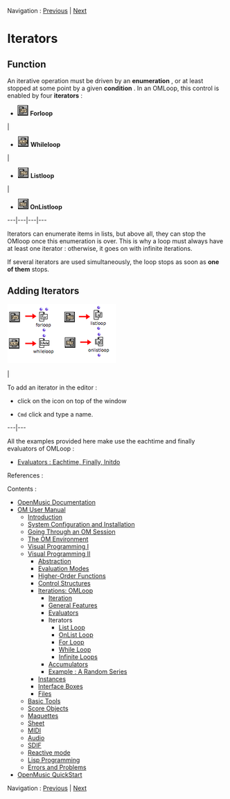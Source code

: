 
Navigation : [Previous](Initdo "page précédente\(Initdo\)") |
[Next](ListLoop "Next\(List Loop\)")

# Iterators

## Function

An iterative operation must be driven by an **enumeration** , or at least
stopped at some point by a given **condition** . In an OMLoop, this control is
enabled by four **iterators** :

  * ![](../res/for_icon.png) **Forloop**

|

  * ![](../res/while_icon.png) **Whileloop**

|

  * ![](../res/list_icon.png) **Listloop**

|

  * ![](../res/onlist_icon.png) **OnListloop**

  
---|---|---|---  
  
Iterators can enumerate items in lists, but above all, they can stop the
OMloop once this enumeration is over. This is why a loop must always have at
least one iterator : otherwise, it goes on with infinite iterations.

If several iterators are used simultaneously, the loop stops as soon as **one
of them** stops.

## Adding Iterators

![](../res/iterators1.png)

|

To add an iterator in the editor :

  * click on the icon on top of the window

  * `Cmd` click and type a name.

  
  
---|---  
  
All the examples provided here make use the eachtime and finally evaluators of
OMLoop :

  * [Evaluators : Eachtime, Finally, Initdo](LoopEvaluators)

References :

Contents :

  * [OpenMusic Documentation](OM-Documentation)
  * [OM User Manual](OM-User-Manual)
    * [Introduction](00-Contents)
    * [System Configuration and Installation](Installation)
    * [Going Through an OM Session](Goingthrough)
    * [The OM Environment](Environment)
    * [Visual Programming I](BasicVisualProgramming)
    * [Visual Programming II](AdvancedVisualProgramming)
      * [Abstraction](Abstraction)
      * [Evaluation Modes](EvalModes)
      * [Higher-Order Functions](HighOrder)
      * [Control Structures](Control)
      * [Iterations: OMLoop](OMLoop)
        * [Iteration](LoopIntro)
        * [General Features](LoopGeneral)
        * [Evaluators](LoopEvaluators)
        * Iterators
          * [List Loop](ListLoop)
          * [OnList Loop](OnListLoop)
          * [For Loop](ForLoop)
          * [While Loop](WhileLoop)
          * [Infinite Loops](InfiniteLoops)
        * [Accumulators](LoopAccumulators)
        * [Example : A Random Series](LoopExample)
      * [Instances](Instances)
      * [Interface Boxes](InterfaceBoxes)
      * [Files](Files)
    * [Basic Tools](BasicObjects)
    * [Score Objects](ScoreObjects)
    * [Maquettes](Maquettes)
    * [Sheet](Sheet)
    * [MIDI](MIDI)
    * [Audio](Audio)
    * [SDIF](SDIF)
    * [Reactive mode](Reactive)
    * [Lisp Programming](Lisp)
    * [Errors and Problems](errors)
  * [OpenMusic QuickStart](QuickStart-Chapters)

Navigation : [Previous](Initdo "page précédente\(Initdo\)") |
[Next](ListLoop "Next\(List Loop\)")

